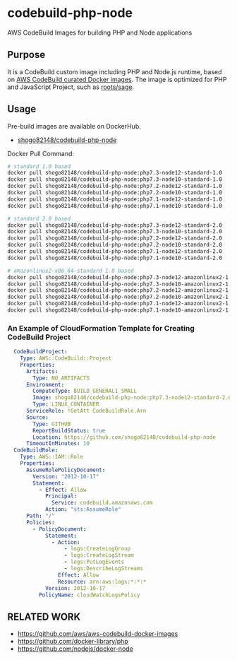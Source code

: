 # codebuild-php-node
AWS CodeBuild Images for building PHP and Node applications

## Purpose

It is a CodeBuild custom image including PHP and Node.js runtime, based on [AWS CodeBuild curated Docker images](https://github.com/aws/aws-codebuild-docker-images).
The image is optimized for PHP and JavaScript Project, such as [roots/sage](https://github.com/roots/sage).

## Usage

Pre-build images are available on DockerHub.

- [shogo82148/codebuild-php-node](https://hub.docker.com/r/shogo82148/codebuild-php-node)

Docker Pull Command:

```bash
# standard 1.0 based
docker pull shogo82148/codebuild-php-node:php7.3-node12-standard-1.0
docker pull shogo82148/codebuild-php-node:php7.3-node10-standard-1.0
docker pull shogo82148/codebuild-php-node:php7.2-node12-standard-1.0
docker pull shogo82148/codebuild-php-node:php7.2-node10-standard-1.0
docker pull shogo82148/codebuild-php-node:php7.1-node12-standard-1.0
docker pull shogo82148/codebuild-php-node:php7.1-node10-standard-1.0

# standard 2.0 based
docker pull shogo82148/codebuild-php-node:php7.3-node12-standard-2.0
docker pull shogo82148/codebuild-php-node:php7.3-node10-standard-2.0
docker pull shogo82148/codebuild-php-node:php7.2-node12-standard-2.0
docker pull shogo82148/codebuild-php-node:php7.2-node10-standard-2.0
docker pull shogo82148/codebuild-php-node:php7.1-node12-standard-2.0
docker pull shogo82148/codebuild-php-node:php7.1-node10-standard-2.0

# amazonlinux2-x86_64-standard 1.0 based
docker pull shogo82148/codebuild-php-node:php7.3-node12-amazonlinux2-1.0
docker pull shogo82148/codebuild-php-node:php7.3-node10-amazonlinux2-1.0
docker pull shogo82148/codebuild-php-node:php7.2-node12-amazonlinux2-1.0
docker pull shogo82148/codebuild-php-node:php7.2-node10-amazonlinux2-1.0
docker pull shogo82148/codebuild-php-node:php7.1-node12-amazonlinux2-1.0
docker pull shogo82148/codebuild-php-node:php7.1-node10-amazonlinux2-1.0
```

### An Example of CloudFormation Template for Creating CodeBuild Project

```yaml
  CodeBuildProject:
    Type: AWS::CodeBuild::Project
    Properties:
      Artifacts:
        Type: NO_ARTIFACTS
      Environment:
        ComputeType: BUILD_GENERAL1_SMALL
        Image: shogo82148/codebuild-php-node:php7.3-node12-standard-2.0
        Type: LINUX_CONTAINER
      ServiceRole: !GetAtt CodeBuildRole.Arn
      Source:
        Type: GITHUB
        ReportBuildStatus: true
        Location: https://github.com/shogo82148/codebuild-php-node
      TimeoutInMinutes: 10
  CodeBuildRole:
    Type: AWS::IAM::Role
    Properties:
      AssumeRolePolicyDocument:
        Version: "2012-10-17"
        Statement:
          - Effect: Allow
            Principal:
              Service: codebuild.amazonaws.com
            Action: "sts:AssumeRole"
      Path: "/"
      Policies:
        - PolicyDocument:
            Statement:
              - Action:
                  - logs:CreateLogGroup
                  - logs:CreateLogStream
                  - logs:PutLogEvents
                  - logs:DescribeLogStreams
                Effect: Allow
                Resource: arn:aws:logs:*:*:*
            Version: 2012-10-17
          PolicyName: cloudWatchLogsPolicy
```

## RELATED WORK

- https://github.com/aws/aws-codebuild-docker-images
- https://github.com/docker-library/php
- https://github.com/nodejs/docker-node
